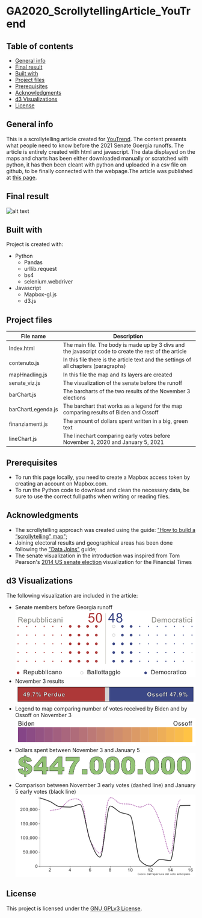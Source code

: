 # GA2020_ScrollytellingArticle_YouTrend

 ## Table of contents
 * [General info](#general-info)
 * [Final result](#final-result)
 * [Built with](#built-with)
 * [Project files](#project-files)
 * [Prerequisites](#prerequisites)
 * [Acknowledgments](#acknowledgments)
 * [d3 Visualizations](#d3-visualizations)
 * [License](#license)

 ## General info
 This is a scrollytelling article created for [YouTrend](https://www.youtrend.it "YouTrend's Homepage"). The content presents what people need to know before the 2021 Senate Goergia runoffs. The article is entirely created with html and javascript. The data displayed on the maps and charts has been either downloaded  manually or scratched with python, it has then been cleant with python and uploaded in a csv file on github, to be finally connected with the webpage.The article was published at [this page](https://www.youtrend.it/2021/01/04/usa-2020-dalla-georgia-passa-il-controllo-del-senato/ "USA 2020: dalla Georgia passa il controllo del Senato").

 ## Final result
  ![alt text](./GIF/GIFDesktop.gif)

 ## Built with
 Project is created with:
 * Python
   * Pandas
   * urllib.request
   * bs4
   * selenium.webdriver
 * Javascript
   * Mapbox-gl.js
   * d3.js

 ## Project files
 | File name                             |Description                                                                            |
 | ------------------------------------- |--------------------------------------------------------------------------------------|
 | Index.html         | The main file. The body is made up by 3 divs and the javascript code to create the rest of the article |
 | contenuto.js       | In this file there is the article text and the settings of all chapters (paragraphs) |
 | mapHnadling.js     | In this file the map and its layers are created |
 | senate_viz.js      | The visualization of the senate before the runoff |
 | barChart.js        | The barcharts of the two results of the November 3 elections |
 | barChartLegenda.js | The barchart that works as a legend for the map comparing results of Biden and Ossoff |
 | finanziamenti.js   | The amount of dollars spent written in a big, green text |
 | lineChart.js       | The linechart comparing early votes before November 3, 2020 and January 5, 2021 |

 ## Prerequisites
 * To run this page locally, you need to create a Mapbox access token by creating an account on Mapbox.com.
 * To run the Python code to download and clean the necessary data, be sure to use the correct full paths when writing or reading files.

 ## Acknowledgments
 * The scrollytelling approach was created using the guide: ["How to build a “scrollytelling” map"](https://blog.mapbox.com/how-to-build-a-scrollytelling-map-ead6baf2cd1b);
 * Joining electoral results and geographical areas has been done following the ["Data Joins"](https://labs.mapbox.com/education/impact-tools/data-joins/) guide;
 * The senate visualization in the introduction was inspired from Tom Pearson's [2014 US senate election](http://bl.ocks.org/tomgp/59b5d482551ca14a4063) visualization for the Financial Times

 ## d3 Visualizations
 The following visualization are included in the article:
* Senate members before Georgia runoff
  ![alt text](./images/senate_viz.PNG)
* November 3 results
  ![alt text](./images/bar_result.PNG)
* Legend to map comparing number of votes received by Biden and by Ossoff on November 3
  ![alt text](./images/bar_legend.PNG)
* Dollars spent between November 3 and January 5
  ![alt text](./images/dollars_spent.PNG)
* Comparison between November 3 early votes (dashed line) and January 5 early votes (black line)
  ![alt text](./images/early_vote.PNG)

 ## License
This project is licensed under the [GNU GPLv3 License](https://choosealicense.com/licenses/gpl-3.0/).
